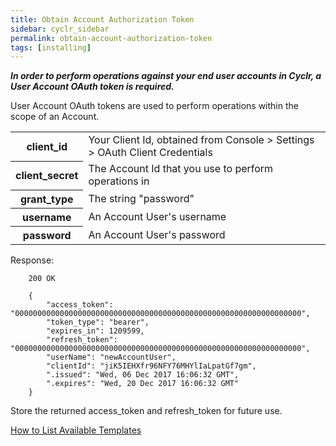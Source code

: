 ```yaml
---
title: Obtain Account Authorization Token
sidebar: cyclr_sidebar
permalink: obtain-account-authorization-token
tags: [installing]
---
```


**_In order to perform operations against your end user accounts in Cyclr, a User Account OAuth token is required._**

User Account OAuth tokens are used to perform operations within the scope of an Account.

<table>
    <tr>
        <th>client_id</th>
        <td>Your Client Id, obtained from Console > Settings > OAuth Client Credentials</td>
    </tr>
    <tr>
        <th>client_secret</th>
        <td>The Account Id that you use to perform operations in</td>
    </tr>
    <tr>
        <th>grant_type</th>
        <td>The string "password"</td>
    </tr>
    <tr>
        <th>username</th>
        <td>An Account User's username</td>
    </tr>
    <tr>
        <th>password</th>
        <td>An Account User's password</td>
    </tr>
</table>

Response:

        200 OK

        {
            "access_token": "0000000000000000000000000000000000000000000000000000000000000000",
            "token_type": "bearer",
            "expires_in": 1209599,
            "refresh_token": "0000000000000000000000000000000000000000000000000000000000000000",
            "userName": "newAccountUser",
            "clientId": "jiK5IEHXfr96NFY76MHYlIaLpatGf7gm",
            ".issued": "Wed, 06 Dec 2017 16:06:32 GMT",
            ".expires": "Wed, 20 Dec 2017 16:06:32 GMT"
        }

Store the returned access_token and refresh_token for future use.

[How to List Available Templates](./get-list-available-templates)
